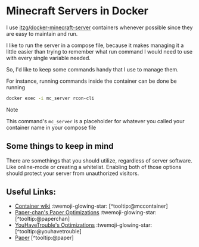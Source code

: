 # Minecraft Servers in Docker

I use [itzg/docker-minecraft-server](https://github.com/itzg/docker-minecraft-server) containers whenever possible since they are easy to maintain and run.

I like to run the server in a compose file, because it makes managing it a little easier than trying to remember what run command I would need to use with every single variable needed.

So, I'd like to keep some commands handy that I use to manage them.

For instance, running commands inside the container can be done be running

```sh
docker exec -i mc_server rcon-cli
```

> [!NOTE]
> This command's ```mc_server``` is a placeholder for whatever you called your container name in your compose file

## Some things to keep in mind

There are somethings that you should utilize, regardless of server software. Like online-mode or creating a whitelist.
Enabling both of those options should protect your server from unauthorized visitors.

## Useful Links:
- [Container wiki](https://docker-minecraft-server.readthedocs.io/) :twemoji-glowing-star: [^tooltip:@mccontainer]
- [Paper-chan's Paper Optimizations](https://paper-chan.moe/paper-optimization/) :twemoji-glowing-star: [^tooltip:@paperchan]
- [YouHaveTrouble's Optimizations](https://github.com/YouHaveTrouble/minecraft-optimization) :twemoji-glowing-star: [^tooltip:@youhavetrouble]
- [Paper](https://papermc.io) [^tooltip:@paper]
